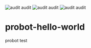 ![audit audit](https://img.shields.io/badge/npm_audit-moderate:13-CA6F1E)
![audit audit](https://img.shields.io/badge/npm_audit-high:11-darkred)
![audit audit](https://img.shields.io/badge/npm_audit-critical:4-darkred)
# probot-hello-world
probot test
